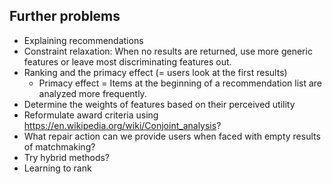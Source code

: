 ## Further problems

* Explaining recommendations <!-- To achieve transparency of matchmaking results. -->
* Constraint relaxation: When no results are returned, use more generic features or leave most discriminating features out.
* Ranking and the primacy effect (= users look at the first results)
  * Primacy effect = Items at the beginning of a recommendation list are analyzed more frequently.
* Determine the weights of features based on their perceived utility
* Reformulate award criteria using <https://en.wikipedia.org/wiki/Conjoint_analysis>?
* What repair action can we provide users when faced with empty results of matchmaking?
* Try hybrid methods?
* Learning to rank

<!--
TODO: Try to run matchmaking over data in <http://pproc.unizar.es:8890/sparql>. We'd need to make our own copy.
-->

<!--
* Now-defunct bidders should be filtered out.
* Match score can be normalized by the bidders age (now() - dcterms:issued).
* Contracts with more tenders (`pc:numberOfTenders`) can be scored as more telling, since the bidder won in greater competition.
* Contracts with open procedures can be also scored as more telling.
-->
